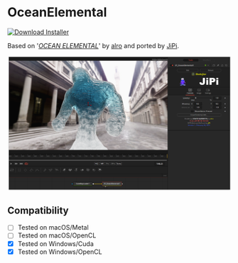 # OceanElemental
[![Download Installer](https://img.shields.io/static/v1?label=Download&message=OceanElemental-Installer.lua&color=blue)](https://github.com/nmbr73/Shadertoys/releases/download/V1.1/OceanElemental-Installer.lua "Installer")

Based on '_[OCEAN ELEMENTAL](https://www.shadertoy.com/view/NdS3zK)_' by [alro](https://www.shadertoy.com/user/alro) and ported by [JiPi](../../Site/Profiles/JiPi.md).

[![Thumbnail](OceanElemental.png)](https://www.shadertoy.com/view/NdS3zK "View on Shadertoy.com")


## Compatibility
- [ ] Tested on macOS/Metal
- [ ] Tested on macOS/OpenCL
- [X] Tested on Windows/Cuda
- [X] Tested on Windows/OpenCL
